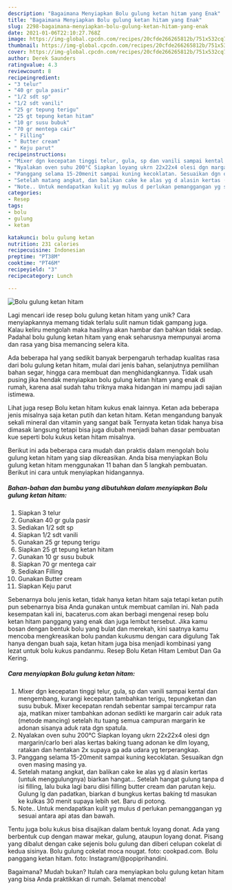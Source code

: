 ```yaml
---
description: "Bagaimana Menyiapkan Bolu gulung ketan hitam yang Enak"
title: "Bagaimana Menyiapkan Bolu gulung ketan hitam yang Enak"
slug: 2298-bagaimana-menyiapkan-bolu-gulung-ketan-hitam-yang-enak
date: 2021-01-06T22:10:27.768Z
image: https://img-global.cpcdn.com/recipes/20cfde266265812b/751x532cq70/bolu-gulung-ketan-hitam-foto-resep-utama.jpg
thumbnail: https://img-global.cpcdn.com/recipes/20cfde266265812b/751x532cq70/bolu-gulung-ketan-hitam-foto-resep-utama.jpg
cover: https://img-global.cpcdn.com/recipes/20cfde266265812b/751x532cq70/bolu-gulung-ketan-hitam-foto-resep-utama.jpg
author: Derek Saunders
ratingvalue: 4.3
reviewcount: 8
recipeingredient:
- "3 telur"
- "40 gr gula pasir"
- "1/2 sdt sp"
- "1/2 sdt vanili"
- "25 gr tepung terigu"
- "25 gt tepung ketan hitam"
- "10 gr susu bubuk"
- "70 gr mentega cair"
- " Filling"
- " Butter cream"
- " Keju parut"
recipeinstructions:
- "Mixer dgn kecepatan tinggi telur, gula, sp dan vanili sampai kental dan mengembang, kurangi kecepatan tambahkan terigu, tepungketan dan susu bubuk. Mixer kecepatan rendah sebentar sampai tercampur rata aja, matikan mixer tambahkan adonan sedikti ke margarin cair aduk rata (metode mancing) setelah itu tuang semua campuran margarin ke adonan sisanya aduk rata dgn spatula."
- "Nyalakan oven suhu 200°C Siapkan loyang ukrn 22x22x4 olesi dgn margarin/carlo beri alas kertas baking tuang adonan ke dlm loyang, ratakan dan hentakan 2x supaya ga ada udara yg terperangkap."
- "Panggang selama 15-20menit sampai kuning kecoklatan. Sesuaikan dgn oven masing masing ya."
- "Setelah matang angkat, dan balikan cake ke alas yg d alasin kertas (untuk menggulungnya) biarkan hangat... Setelah hangat gulung tanpa d isi filling, lalu buka lagi baru diisi filling butter cream dan parutan keju. Gulung lg dan padatkan, biarkan d bungkus kertas baking td masukan ke kulkas 30 menit supaya lebih set. Baru di potong."
- "Note.. Untuk mendapatkan kulit yg mulus d perlukan pemanggangan yg sesuai antara api atas dan bawah."
categories:
- Resep
tags:
- bolu
- gulung
- ketan

katakunci: bolu gulung ketan 
nutrition: 231 calories
recipecuisine: Indonesian
preptime: "PT38M"
cooktime: "PT46M"
recipeyield: "3"
recipecategory: Lunch

---
```



![Bolu gulung ketan hitam](https://img-global.cpcdn.com/recipes/20cfde266265812b/751x532cq70/bolu-gulung-ketan-hitam-foto-resep-utama.jpg)

Lagi mencari ide resep bolu gulung ketan hitam yang unik? Cara menyiapkannya memang tidak terlalu sulit namun tidak gampang juga. Kalau keliru mengolah maka hasilnya akan hambar dan bahkan tidak sedap. Padahal bolu gulung ketan hitam yang enak seharusnya mempunyai aroma dan rasa yang bisa memancing selera kita.

Ada beberapa hal yang sedikit banyak berpengaruh terhadap kualitas rasa dari bolu gulung ketan hitam, mulai dari jenis bahan, selanjutnya pemilihan bahan segar, hingga cara membuat dan menghidangkannya. Tidak usah pusing jika hendak menyiapkan bolu gulung ketan hitam yang enak di rumah, karena asal sudah tahu triknya maka hidangan ini mampu jadi sajian istimewa.

Lihat juga resep Bolu ketan hitam kukus enak lainnya. Ketan ada beberapa jenis misalnya saja ketan putih dan ketan hitam. Ketan mengandung banyak sekali mineral dan vitamin yang sangat baik Ternyata ketan tidak hanya bisa dimasak langsung tetapi bisa juga diubah menjadi bahan dasar pembuatan kue seperti bolu kukus ketan hitam misalnya.


Berikut ini ada beberapa cara mudah dan praktis dalam mengolah bolu gulung ketan hitam yang siap dikreasikan. Anda bisa menyiapkan Bolu gulung ketan hitam menggunakan 11 bahan dan 5 langkah pembuatan. Berikut ini cara untuk menyiapkan hidangannya.

<!--inarticleads1-->

##### Bahan-bahan dan bumbu yang dibutuhkan dalam menyiapkan Bolu gulung ketan hitam:

1. Siapkan 3 telur
1. Gunakan 40 gr gula pasir
1. Sediakan 1/2 sdt sp
1. Siapkan 1/2 sdt vanili
1. Gunakan 25 gr tepung terigu
1. Siapkan 25 gt tepung ketan hitam
1. Gunakan 10 gr susu bubuk
1. Siapkan 70 gr mentega cair
1. Sediakan  Filling
1. Gunakan  Butter cream
1. Siapkan  Keju parut


Sebenarnya bolu jenis ketan, tidak hanya ketan hitam saja tetapi ketan putih pun sebenarnya bisa Anda gunakan untuk membuat camilan ini. Nah pada kesempatan kali ini, bacaterus.com akan berbagi mengenai resep bolu ketan hitam panggang yang enak dan juga lembut tersebut. Jika kamu bosan dengan bentuk bolu yang bulat dan merekah, kini saatnya kamu mencoba mengkreasikan bolu pandan kukusmu dengan cara digulung Tak hanya dengan buah saja, ketan hitam juga bisa menjadi kombinasi yang lezat untuk bolu kukus pandanmu. Resep Bolu Ketan Hitam Lembut Dan Ga Kering. 

<!--inarticleads2-->

##### Cara menyiapkan Bolu gulung ketan hitam:

1. Mixer dgn kecepatan tinggi telur, gula, sp dan vanili sampai kental dan mengembang, kurangi kecepatan tambahkan terigu, tepungketan dan susu bubuk. Mixer kecepatan rendah sebentar sampai tercampur rata aja, matikan mixer tambahkan adonan sedikti ke margarin cair aduk rata (metode mancing) setelah itu tuang semua campuran margarin ke adonan sisanya aduk rata dgn spatula.
1. Nyalakan oven suhu 200°C Siapkan loyang ukrn 22x22x4 olesi dgn margarin/carlo beri alas kertas baking tuang adonan ke dlm loyang, ratakan dan hentakan 2x supaya ga ada udara yg terperangkap.
1. Panggang selama 15-20menit sampai kuning kecoklatan. Sesuaikan dgn oven masing masing ya.
1. Setelah matang angkat, dan balikan cake ke alas yg d alasin kertas (untuk menggulungnya) biarkan hangat... Setelah hangat gulung tanpa d isi filling, lalu buka lagi baru diisi filling butter cream dan parutan keju. Gulung lg dan padatkan, biarkan d bungkus kertas baking td masukan ke kulkas 30 menit supaya lebih set. Baru di potong.
1. Note.. Untuk mendapatkan kulit yg mulus d perlukan pemanggangan yg sesuai antara api atas dan bawah.


Tentu juga bolu kukus bisa disajikan dalam bentuk loyang donat. Ada yang berbentuk cup dengan mawar mekar, gulung, ataupun loyang donat. Pisang yang dibalut dengan cake sejenis bolu gulung dan diberi celupan cokelat di kedua sisinya. Bolu gulung cokelat moca nougat. foto: cookpad.com. Bolu panggang ketan hitam. foto: Instagram/@popiprihandini. 

Bagaimana? Mudah bukan? Itulah cara menyiapkan bolu gulung ketan hitam yang bisa Anda praktikkan di rumah. Selamat mencoba!

